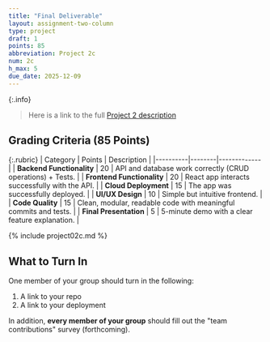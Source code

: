 ```yaml
---
title: "Final Deliverable"
layout: assignment-two-column
type: project
draft: 1
points: 85
abbreviation: Project 2c
num: 2c
h_max: 5
due_date: 2025-12-09
---
```


{:.info}
> Here is a link to the full [Project 2 description](project02)



## Grading Criteria (85 Points)

{:.rubric}
| Category | Points | Description |
|----------|--------|-------------|
| **Backend Functionality** | 20 | API and database work correctly (CRUD operations) + Tests. |
| **Frontend Functionality** | 20 | React app interacts successfully with the API. |
| **Cloud Deployment** | 15 | The app was successfully deployed. |
| **UI/UX Design** | 10 | Simple but intuitive frontend. |
| **Code Quality** | 15 | Clean, modular, readable code with meaningful commits and tests. |
| **Final Presentation** | 5 | 5-minute demo with a clear feature explanation. |

{% include project02c.md %}

## What to Turn In

One member of your group should turn in the following:
1. A link to your repo
2. A link to your deployment

In addition, **every member of your group** should fill out the "team contributions" survey (forthcoming).

